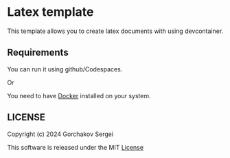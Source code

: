# Latex template  

This template allows you to create latex documents with using devcontainer.

## Requirements

You can run it using github/Codespaces.

Or 

You need to have [Docker](https://www.docker.com/) installed on your system.

## LICENSE

Copyright (c) 2024 Gorchakov Sergei

This software is released under the MIT [License](https://opensource.org/licenses/MIT)

